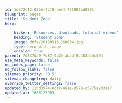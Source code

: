 ```yaml
---
id: 1d672c12-085e-4cf8-ae54-721902ad0891
blueprint: pages
title: 'Student Zone'
hero:
  -
    kicker: 'Resources, downloads, tutorial videos'
    heading: 'Student Zone'
    image: dofe/20190915_060834.jpg
    type: hero_with_image
    enabled: true
parent: 7d837da9-7d87-4b26-abad-0c482a44c594
use_meta_keywords: false
no_index_page: false
no_follow_links: false
sitemap_priority: '0.5'
sitemap_changefreq: daily
override_twitter_settings: false
updated_by: 115d3974-8cac-461e-9579-c5775a2031e7
updated_at: 1666125983
---
```

